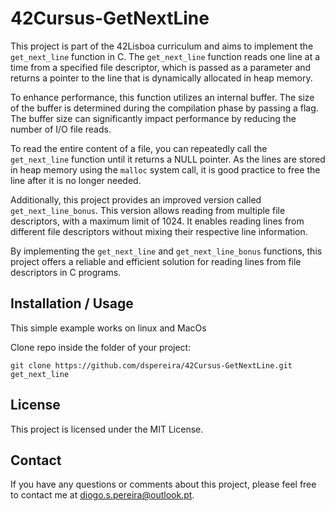 # 42Cursus-GetNextLine

This project is part of the 42Lisboa curriculum and aims to implement the `get_next_line` function in C. The `get_next_line` function reads one line at a time from a specified file descriptor, which is passed as a parameter and returns a pointer to the line that is dynamically allocated in heap memory.

To enhance performance, this function utilizes an internal buffer. The size of the buffer is determined during the compilation phase by passing a flag. The buffer size can significantly impact performance by reducing the number of I/O file reads.

To read the entire content of a file, you can repeatedly call the `get_next_line` function until it returns a NULL pointer. As the lines are stored in heap memory using the `malloc` system call, it is good practice to free the line after it is no longer needed.

Additionally, this project provides an improved version called `get_next_line_bonus`. This version allows reading from multiple file descriptors, with a maximum limit of 1024. It enables reading lines from different file descriptors without mixing their respective line information.

By implementing the `get_next_line` and `get_next_line_bonus` functions, this project offers a reliable and efficient solution for reading lines from file descriptors in C programs.

## Installation / Usage

This simple example works on linux and MacOs

Clone repo inside the folder of your project:
```shell
git clone https://github.com/dspereira/42Cursus-GetNextLine.git get_next_line
```


## License

This project is licensed under the MIT License.

## Contact

If you have any questions or comments about this project, please feel free to contact me at diogo.s.pereira@outlook.pt.
